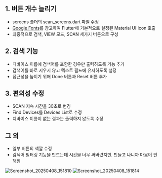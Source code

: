 

## 1. 버튼 개수 늘리기 
  - screens 폴더의 scan_screens.dart 파일 수정
  - [Google Fonts](https://fonts.google.com/icons)를 참고하여 Flutter에 기본적으로 설정된 Material UI Icon 호출
  - 최종적으로 검색, VIEW 모드, SCAN 세가지 버튼으로 구성

## 2. 검색 기능
  - 디바이스 이름에 검색어를 포함한 경우만 출력하도록 기능 추가 
  - 검색어를 바로 지우지 않고 텍스트 필드에 유지하도록 설정
  - 접근성을 높이기 위해 Done 버튼과 Reset 버튼 추가

## 3. 편의성 수정
  - SCAN 지속 시간을 30초로 변경
  - Find Devices를 Devices List로 수정
  - 디바이스 이름이 없는 결과는 출력하지 않도록 수정

## 그 외
  - 일부 버튼의 색깔 수정
  - 검색어 필터링 기능을 만드는데 시간을 너무 써버렸지만, 만들고 나니까 마음이 편해짐
    
![Screenshot_20250408_151810](https://github.com/user-attachments/assets/cb7d32f9-1f94-4835-95db-f8e2734a0b84)
![Screenshot_20250408_151814](https://github.com/user-attachments/assets/037b1001-5f78-4d0a-9ca7-2c2abcca74c3)
